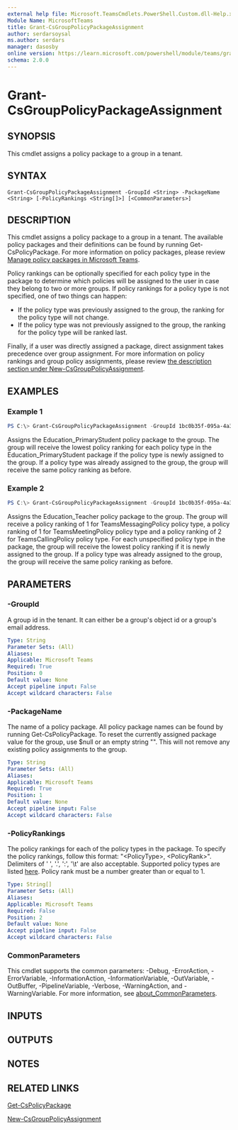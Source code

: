 ```yaml
---
external help file: Microsoft.TeamsCmdlets.PowerShell.Custom.dll-Help.xml
Module Name: MicrosoftTeams
title: Grant-CsGroupPolicyPackageAssignment
author: serdarsoysal
ms.author: serdars
manager: dasosby
online version: https://learn.microsoft.com/powershell/module/teams/grant-csgrouppolicypackageassignment
schema: 2.0.0
---
```


# Grant-CsGroupPolicyPackageAssignment

## SYNOPSIS

This cmdlet assigns a policy package to a group in a tenant.

## SYNTAX

```
Grant-CsGroupPolicyPackageAssignment -GroupId <String> -PackageName <String> [-PolicyRankings <String[]>] [<CommonParameters>]
```

## DESCRIPTION

This cmdlet assigns a policy package to a group in a tenant. The available policy packages and their definitions can be found by running Get-CsPolicyPackage. For more information on policy packages, please review [Manage policy packages in Microsoft Teams](https://learn.microsoft.com/MicrosoftTeams/manage-policy-packages).

Policy rankings can be optionally specified for each policy type in the package to determine which policies will be assigned to the user in case they belong to two or more groups. If policy rankings for a policy type is not specified, one of two things can happen:

- If the policy type was previously assigned to the group, the ranking for the policy type will not change.
- If the policy type was not previously assigned to the group, the ranking for the policy type will be ranked last.

Finally, if a user was directly assigned a package, direct assignment takes precedence over group assignment. For more information on policy rankings and group policy assignments, please review [the description section under New-CsGroupPolicyAssignment](https://learn.microsoft.com/powershell/module/teams/new-csgrouppolicyassignment#description).

## EXAMPLES

### Example 1
```powershell
PS C:\> Grant-CsGroupPolicyPackageAssignment -GroupId 1bc0b35f-095a-4a37-a24c-c4b6049816ab -PackageName Education_PrimaryStudent
```

Assigns the Education_PrimaryStudent policy package to the group. The group will receive the lowest policy ranking for each policy type in the Education_PrimaryStudent package if the policy type is newly assigned to the group. If a policy type was already assigned to the group, the group will receive the same policy ranking as before.

### Example 2
```powershell
PS C:\> Grant-CsGroupPolicyPackageAssignment -GroupId 1bc0b35f-095a-4a37-a24c-c4b6049816ab -PackageName Education_Teacher -PolicyRankings "TeamsMessagingPolicy, 1", "TeamsMeetingPolicy, 1", "TeamsCallingPolicy, 2"
```

Assigns the Education_Teacher policy package to the group. The group will receive a policy ranking of 1 for TeamsMessagingPolicy policy type, a policy ranking of 1 for TeamsMeetingPolicy policy type and a policy ranking of 2 for TeamsCallingPolicy policy type. For each unspecified policy type in the package, the group will receive the lowest policy ranking if it is newly assigned to the group. If a policy type was already assigned to the group, the group will receive the same policy ranking as before.

## PARAMETERS

### -GroupId

A group id in the tenant. It can either be a group's object id or a group's email address.

```yaml
Type: String
Parameter Sets: (All)
Aliases:
Applicable: Microsoft Teams
Required: True
Position: 0
Default value: None
Accept pipeline input: False
Accept wildcard characters: False
```

### -PackageName

The name of a policy package. All policy package names can be found by running Get-CsPolicyPackage. To reset the currently assigned package value for the group, use $null or an empty string "". This will not remove any existing policy assignments to the group.

```yaml
Type: String
Parameter Sets: (All)
Aliases:
Applicable: Microsoft Teams
Required: True
Position: 1
Default value: None
Accept pipeline input: False
Accept wildcard characters: False
```

### -PolicyRankings

The policy rankings for each of the policy types in the package. To specify the policy rankings, follow this format: "\<PolicyType\>, \<PolicyRank\>". Delimiters of ' ', '.', ':', '\t' are also acceptable. Supported policy types are listed [here](https://learn.microsoft.com/MicrosoftTeams/manage-policy-packages#what-is-a-policy-package). Policy rank must be a number greater than or equal to 1.

```yaml
Type: String[]
Parameter Sets: (All)
Aliases:
Applicable: Microsoft Teams
Required: False
Position: 2
Default value: None
Accept pipeline input: False
Accept wildcard characters: False
```

### CommonParameters
This cmdlet supports the common parameters: -Debug, -ErrorAction, -ErrorVariable, -InformationAction, -InformationVariable, -OutVariable, -OutBuffer, -PipelineVariable, -Verbose, -WarningAction, and -WarningVariable. For more information, see [about_CommonParameters](https://go.microsoft.com/fwlink/?LinkID=113216).

## INPUTS

## OUTPUTS

## NOTES

## RELATED LINKS

[Get-CsPolicyPackage](https://learn.microsoft.com/powershell/module/teams/get-cspolicypackage)

[New-CsGroupPolicyAssignment](https://learn.microsoft.com/powershell/module/teams/new-csgrouppolicyassignment)
